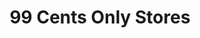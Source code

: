 ---
title: "99 Cents Only Stores"
url: /montebello/99-cents-only-stores-via-campo/
shop: variety store
---
